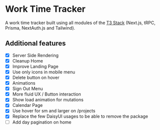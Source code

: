 # Work Time Tracker

A work time tracker built using all modules of the [T3 Stack](https://github.com/t3-oss/create-t3-app) (Next.js, tRPC, Prisma, NextAuth.js and Tailwind).

## Additional features

- [x] Server Side Rendering
- [x] Cleanup Home
- [x] Improve Landing Page
- [x] Use only icons in mobile menu
- [x] Delete button on hover
- [x] Animations
- [x] Sign Out Menu
- [x] More fluid UX / Button interaction
- [x] Show load animation for mutations
- [x] Calendar Page
- [x] Use hover for sm and larger on /projects
- [x] Replace the few DaisyUI usages to be able to remove the package
- [ ] Add day pagination on home
